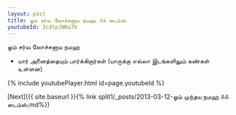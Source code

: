 ```yaml
---
layout: post
title: ஓம் சர்வ லோச்சனாய நமஹ ௧௧ டைம்ஸ்
youtubeId: 3cdtpJNKo7k
---
```

 
 
 ஓம் சர்வ லோச்சனாய நமஹ  
 
 -  யார் அனைத்தையும் பார்க்கிறார்கள் (யாருக்கு எல்லா இடங்களிலும் கண்கள் உள்ளன) 
 
  
 
  
 
 
 
 
 
 


{% include youtubePlayer.html id=page.youtubeId %}
 
[Next]({{ site.baseurl }}{% link  split1/_posts/2013-03-12-ஓம் முந்தய நமஹ ௧௧ டைம்ஸ்.md%})
 
